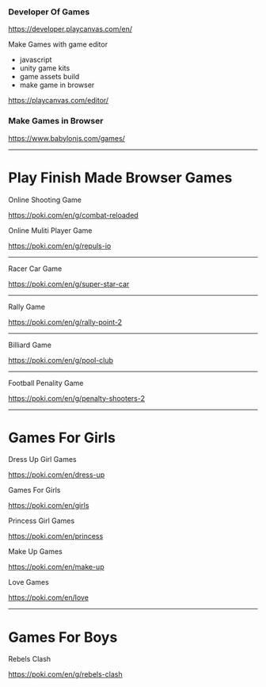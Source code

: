 ### Developer Of Games

https://developer.playcanvas.com/en/

Make Games with game editor

- javascript
- unity game kits 
- game assets build
- make game in browser

https://playcanvas.com/editor/



### Make Games in Browser 

https://www.babylonjs.com/games/



----------



# Play Finish Made Browser Games 




Online Shooting Game 

https://poki.com/en/g/combat-reloaded




Online Muliti Player Game

https://poki.com/en/g/repuls-io


----------


Racer Car Game

https://poki.com/en/g/super-star-car



----------


Rally Game

https://poki.com/en/g/rally-point-2


----------


Billiard Game

https://poki.com/en/g/pool-club



----------


Football Penality Game 

https://poki.com/en/g/penalty-shooters-2


----------

# Games For Girls 

Dress Up Girl Games 

https://poki.com/en/dress-up


Games For Girls 


https://poki.com/en/girls


Princess Girl Games 


https://poki.com/en/princess


Make Up Games 

https://poki.com/en/make-up


Love Games 

https://poki.com/en/love


---------------

# Games For Boys

Rebels Clash 

https://poki.com/en/g/rebels-clash
